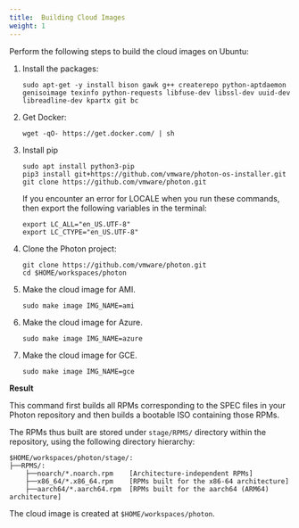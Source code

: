 ```yaml
---
title:  Building Cloud Images
weight: 1
---
```


Perform the following steps to build the cloud images on Ubuntu: 

1. Install the packages: 

    ```
    sudo apt-get -y install bison gawk g++ createrepo python-aptdaemon genisoimage texinfo python-requests libfuse-dev libssl-dev uuid-dev libreadline-dev kpartx git bc
    ```

1. Get Docker:

    ```
    wget -qO- https://get.docker.com/ | sh
    ```
 
1.  Install pip 
   
    ```
    sudo apt install python3-pip
    pip3 install git+https://github.com/vmware/photon-os-installer.git
    git clone https://github.com/vmware/photon.git
    ```
    
    If you encounter an error for LOCALE when you run these commands, then export the following variables in the terminal:
       
    `export LC_ALL="en_US.UTF-8"`  
    `export LC_CTYPE="en_US.UTF-8"`

1.  Clone the Photon project:
   
    `git clone https://github.com/vmware/photon.git`  
    `cd $HOME/workspaces/photon`

1. Make the cloud image for AMI. 
  
    `sudo make image IMG_NAME=ami`

1. Make the cloud image for Azure. 
    
    `sudo make image IMG_NAME=azure`

1. Make the cloud image for GCE. 
      
    `sudo make image IMG_NAME=gce`  
    

**Result**

This command first builds all RPMs corresponding to the SPEC files in your Photon repository and then builds a bootable ISO containing those RPMs.


The RPMs thus built are stored under `stage/RPMS/` directory within the repository, using the following directory hierarchy:

```
$HOME/workspaces/photon/stage/:
├──RPMS/:
    ├──noarch/*.noarch.rpm    [Architecture-independent RPMs]
    ├──x86_64/*.x86_64.rpm    [RPMs built for the x86-64 architecture]
    ├──aarch64/*.aarch64.rpm  [RPMs built for the aarch64 (ARM64) architecture]
```

The cloud image is created at `$HOME/workspaces/photon`.
